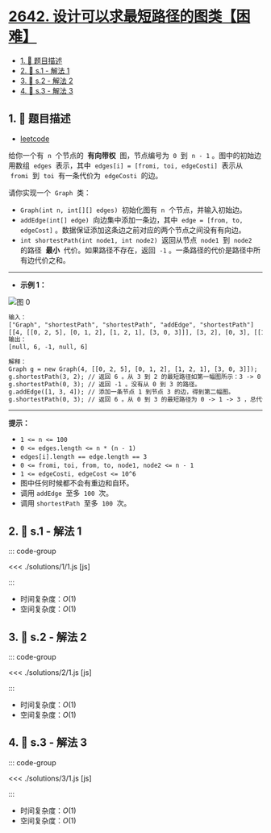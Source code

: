 # [2642. 设计可以求最短路径的图类【困难】](https://github.com/tnotesjs/TNotes.leetcode/tree/main/notes/2642.%20%E8%AE%BE%E8%AE%A1%E5%8F%AF%E4%BB%A5%E6%B1%82%E6%9C%80%E7%9F%AD%E8%B7%AF%E5%BE%84%E7%9A%84%E5%9B%BE%E7%B1%BB%E3%80%90%E5%9B%B0%E9%9A%BE%E3%80%91)

<!-- region:toc -->

- [1. 📝 题目描述](#1--题目描述)
- [2. 🎯 s.1 - 解法 1](#2--s1---解法-1)
- [3. 🎯 s.2 - 解法 2](#3--s2---解法-2)
- [4. 🎯 s.3 - 解法 3](#4--s3---解法-3)

<!-- endregion:toc -->

## 1. 📝 题目描述

- [leetcode](https://leetcode.cn/problems/design-graph-with-shortest-path-calculator/)

给你一个有  `n`  个节点的  **有向带权**  图，节点编号为  `0`  到  `n - 1` 。图中的初始边用数组  `edges`  表示，其中  `edges[i] = [fromi, toi, edgeCosti]`  表示从  `fromi`  到  `toi`  有一条代价为  `edgeCosti`  的边。

请你实现一个  `Graph`  类：

- `Graph(int n, int[][] edges)`  初始化图有  `n`  个节点，并输入初始边。
- `addEdge(int[] edge)`  向边集中添加一条边，其中  `edge = [from, to, edgeCost]` 。数据保证添加这条边之前对应的两个节点之间没有有向边。
- `int shortestPath(int node1, int node2)`  返回从节点  `node1`  到  `node2`  的路径  **最小**  代价。如果路径不存在，返回  `-1` 。一条路径的代价是路径中所有边代价之和。

---

- **示例 1：**

![图 0](https://cdn.jsdelivr.net/gh/tnotesjs/imgs@main/2025-09-27-22-41-06.png)

```txt
输入：
["Graph", "shortestPath", "shortestPath", "addEdge", "shortestPath"]
[[4, [[0, 2, 5], [0, 1, 2], [1, 2, 1], [3, 0, 3]]], [3, 2], [0, 3], [[1, 3, 4]], [0, 3]]
输出：
[null, 6, -1, null, 6]

解释：
Graph g = new Graph(4, [[0, 2, 5], [0, 1, 2], [1, 2, 1], [3, 0, 3]]);
g.shortestPath(3, 2); // 返回 6 。从 3 到 2 的最短路径如第一幅图所示：3 -> 0 -> 1 -> 2 ，总代价为 3 + 2 + 1 = 6 。
g.shortestPath(0, 3); // 返回 -1 。没有从 0 到 3 的路径。
g.addEdge([1, 3, 4]); // 添加一条节点 1 到节点 3 的边，得到第二幅图。
g.shortestPath(0, 3); // 返回 6 。从 0 到 3 的最短路径为 0 -> 1 -> 3 ，总代价为 2 + 4 = 6 。
```

---

**提示：**

- `1 <= n <= 100`
- `0 <= edges.length <= n * (n - 1)`
- `edges[i].length == edge.length == 3`
- `0 <= fromi, toi, from, to, node1, node2 <= n - 1`
- `1 <= edgeCosti, edgeCost <= 10^6`
- 图中任何时候都不会有重边和自环。
- 调用 `addEdge`  至多  `100`  次。
- 调用 `shortestPath`  至多  `100`  次。

## 2. 🎯 s.1 - 解法 1

::: code-group

<<< ./solutions/1/1.js [js]

:::

- 时间复杂度：$O(1)$
- 空间复杂度：$O(1)$

## 3. 🎯 s.2 - 解法 2

::: code-group

<<< ./solutions/2/1.js [js]

:::

- 时间复杂度：$O(1)$
- 空间复杂度：$O(1)$

## 4. 🎯 s.3 - 解法 3

::: code-group

<<< ./solutions/3/1.js [js]

:::

- 时间复杂度：$O(1)$
- 空间复杂度：$O(1)$
